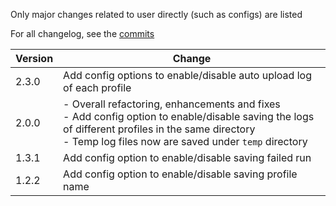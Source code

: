 Only major changes related to user directly (such as configs) are listed

For all changelog, see the [commits](https://github.com/lbol-logs/lbol-run-logger/commits/main/)

| Version | Change |
| --- | --- |
| 2.3.0 | Add config options to enable/disable auto upload log of each profile |
| 2.0.0 | - Overall refactoring, enhancements and fixes<br />- Add config option to enable/disable saving the logs of different profiles in the same directory<br />- Temp log files now are saved under `temp` directory |
| 1.3.1 | Add config option to enable/disable saving failed run |
| 1.2.2 | Add config option to enable/disable saving profile name |